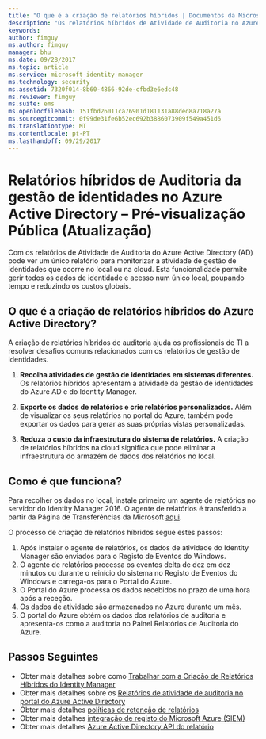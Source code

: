 ```yaml
---
title: "O que é a criação de relatórios híbridos | Documentos da Microsoft"
description: "Os relatórios híbridos de Atividade de Auditoria no Azure Active Directory permitem-lhe ver eventos auditados na cloud e no local."
keywords: 
author: fimguy
ms.author: fimguy
manager: bhu
ms.date: 09/28/2017
ms.topic: article
ms.service: microsoft-identity-manager
ms.technology: security
ms.assetid: 7320f014-8b60-4866-92de-cfbd3e6edc48
ms.reviewer: fimguy
ms.suite: ems
ms.openlocfilehash: 151fbd26011ca76901d181131a88ded8a718a27a
ms.sourcegitcommit: 0f99de31fe6b52ec692b3886073909f549a451d6
ms.translationtype: MT
ms.contentlocale: pt-PT
ms.lasthandoff: 09/29/2017
---
```

# <a name="hybrid-identity-management-audit-reports-in-azure-active-directory---public-previewrefresh"></a>Relatórios híbridos de Auditoria da gestão de identidades no Azure Active Directory – Pré-visualização Pública (Atualização)
Com os relatórios de Atividade de Auditoria do Azure Active Directory (AD) pode ver um único relatório para monitorizar a atividade de gestão de identidades que ocorre no local ou na cloud. Esta funcionalidade permite gerir todos os dados de identidade e acesso num único local, poupando tempo e reduzindo os custos globais.

## <a name="what-is-azure-active-directory-hybrid-reporting"></a>O que é a criação de relatórios híbridos do Azure Active Directory?
A criação de relatórios híbridos de auditoria ajuda os profissionais de TI a resolver desafios comuns relacionados com os relatórios de gestão de identidades.

1. **Recolha atividades de gestão de identidades em sistemas diferentes.** Os relatórios híbridos apresentam a atividade da gestão de identidades do Azure AD e do Identity Manager.

2. **Exporte os dados de relatórios e crie relatórios personalizados.** Além de visualizar os seus relatórios no portal do Azure, também pode exportar os dados para gerar as suas próprias vistas personalizadas.

3. **Reduza o custo da infraestrutura do sistema de relatórios.** A criação de relatórios híbridos na cloud significa que pode eliminar a infraestrutura do armazém de dados dos relatórios no local.

## <a name="how-does-it-work"></a>Como é que funciona?

Para recolher os dados no local, instale primeiro um agente de relatórios no servidor do Identity Manager 2016. O agente de relatórios é transferido a partir da Página de Transferências da Microsoft [aqui](https://www.microsoft.com/en-us/download/details.aspx?id=55112).

O processo de criação de relatórios híbridos segue estes passos:
1. Após instalar o agente de relatórios, os dados de atividade do Identity Manager são enviados para o Registo de Eventos do Windows.
2. O agente de relatórios processa os eventos delta de dez em dez minutos ou durante o reinício do sistema no Registo de Eventos do Windows e carrega-os para o Portal do Azure.
3. O Portal do Azure processa os dados recebidos no prazo de uma hora após a receção.
4. Os dados de atividade são armazenados no Azure durante um mês.
5. O portal do Azure obtém os dados dos relatórios de auditoria e apresenta-os como a auditoria no Painel Relatórios de Auditoria do Azure.

## <a name="next-steps"></a>Passos Seguintes
- Obter mais detalhes sobre como [Trabalhar com a Criação de Relatórios Híbridos do Identity Manager](working-with-identity-manager-hybrid-reporting.md)
- Obter mais detalhes sobre os [Relatórios de atividade de auditoria no portal do Azure Active Directory](https://docs.microsoft.com/en-us/azure/active-directory/active-directory-reporting-activity-audit-logs)
- Obter mais detalhes [políticas de retenção de relatórios](https://docs.microsoft.com/en-us/azure/active-directory/active-directory-reporting-retention)
- Obter mais detalhes [integração de registo do Microsoft Azure (SIEM)](https://docs.microsoft.com/en-us/azure/security/security-azure-log-integration-overview)
- Obter mais detalhes [Azure Active Directory API do relatório](https://docs.microsoft.com/en-us/azure/active-directory/active-directory-reporting-api-getting-started)
